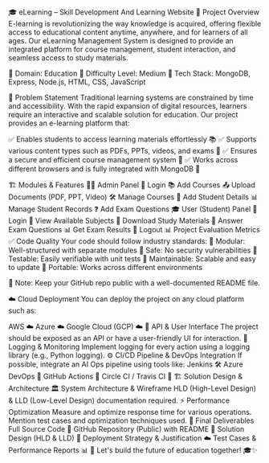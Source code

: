🎓 eLearning – Skill Development And Learning Website
🚀 Project Overview
E-learning is revolutionizing the way knowledge is acquired, offering flexible access to educational content anytime, anywhere, and for learners of all ages. Our eLearning Management System is designed to provide an integrated platform for course management, student interaction, and seamless access to study materials.

🔹 Domain: Education
🔹 Difficulty Level: Medium
🔹 Tech Stack: MongoDB, Express, Node.js, HTML, CSS, JavaScript

📌 Problem Statement
Traditional learning systems are constrained by time and accessibility. With the rapid expansion of digital resources, learners require an interactive and scalable solution for education. Our project provides an e-learning platform that:

✅ Enables students to access learning materials effortlessly 📚
✅ Supports various content types such as PDFs, PPTs, videos, and exams 🎥
✅ Ensures a secure and efficient course management system 🔐
✅ Works across different browsers and is fully integrated with MongoDB 💾

🏗️ Modules & Features
👨‍💻 Admin Panel
🔑 Login
📚 Add Courses
📤 Upload Documents (PDF, PPT, Video)
🛠 Manage Courses
📝 Add Student Details
📊 Manage Student Records
❓ Add Exam Questions
🎓 User (Student) Panel
🔑 Login
📖 View Available Subjects
📂 Download Study Materials
📝 Answer Exam Questions
📊 Get Exam Results
🚪 Logout
📊 Project Evaluation Metrics
✅ Code Quality
Your code should follow industry standards:
🔹 Modular: Well-structured with separate modules
🔹 Safe: No security vulnerabilities
🔹 Testable: Easily verifiable with unit tests
🔹 Maintainable: Scalable and easy to update
🔹 Portable: Works across different environments

📝 Note: Keep your GitHub repo public with a well-documented README file.

☁️ Cloud Deployment
You can deploy the project on any cloud platform such as:

AWS ☁️
Azure ☁️
Google Cloud (GCP) ☁️
🔗 API & User Interface
The project should be exposed as an API or have a user-friendly UI for interaction.
📜 Logging & Monitoring
Implement logging for every action using a logging library (e.g., Python logging).
⚙️ CI/CD Pipeline & DevOps Integration
If possible, integrate an AI Ops pipeline using tools like:
Jenkins 🛠️
Azure DevOps 🚀
GitHub Actions 🔄
Circle CI / Travis CI 🔧
🏗️ Solution Design & Architecture
🏛 System Architecture & Wireframe
HLD (High-Level Design) & LLD (Low-Level Design) documentation required.
⚡ Performance Optimization
Measure and optimize response time for various operations.
Mention test cases and optimization techniques used.
🎯 Final Deliverables
Full Source Code 📂
GitHub Repository (Public) with README 📝
Solution Design (HLD & LLD) 📄
Deployment Strategy & Justification ☁️
Test Cases & Performance Reports 📊
🚀 Let's build the future of education together! 🎓✨
